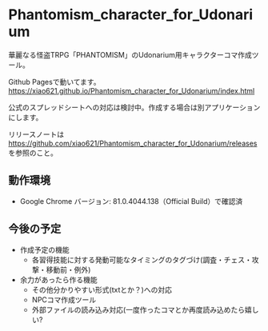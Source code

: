 # Phantomism_character_for_Udonarium

華麗なる怪盗TRPG「PHANTOMISM」のUdonarium用キャラクターコマ作成ツール。

Github Pagesで動いてます。https://xiao621.github.io/Phantomism_character_for_Udonarium/index.html

公式のスプレッドシートへの対応は検討中。作成する場合は別アプリケーションにします。

リリースノートは https://github.com/xiao621/Phantomism_character_for_Udonarium/releases を参照のこと。

## 動作環境
- Google Chrome バージョン: 81.0.4044.138（Official Build）で確認済

## 今後の予定
- 作成予定の機能
  - 各習得技能に対する発動可能なタイミングのタグづけ(調査・チェス・攻撃・移動前・例外)
- 余力があったら作る機能
  - その他分かりやすい形式(txtとか？)への対応
  - NPCコマ作成ツール
  - 外部ファイルの読み込み対応(一度作ったコマとか再度読み込めたら嬉しい?
  
